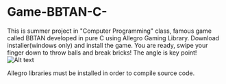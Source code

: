 # Game-BBTAN-C-
This is summer project in "Computer Programming" class, famous game called BBTAN developed in pure C using Allegro Gaming Library.
Download installer(windows only) and install the game. You are ready, swipe your finger down to throw balls and break bricks! The angle is key point!
![Alt text](https://cloud.githubusercontent.com/assets/15526397/23787811/718c7004-057c-11e7-9174-80679c59a1f9.png?raw=true "Optional Title")


Allegro libraries must be installed in order to compile source code.

